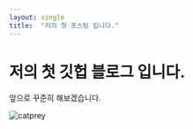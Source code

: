 ```yaml
---
layout: single
title:  "저의 첫 포스팅 입니다."
---
```


# 저의 첫 깃헙 블로그 입니다.
앞으로 꾸준히 해보겠습니다.

![catprey]({{site.url}}/excurii.github.io/images/2024-04-29-first/catprey-4421038.jpg)
